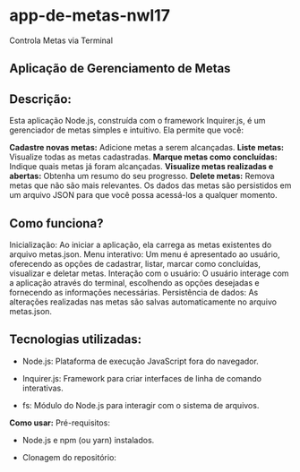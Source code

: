 # app-de-metas-nwl17
 Controla Metas via Terminal

## Aplicação de Gerenciamento de Metas
## Descrição:

Esta aplicação Node.js, construída com o framework Inquirer.js, é um gerenciador de metas simples e intuitivo. Ela permite que você:

**Cadastre novas metas:** Adicione metas a serem alcançadas.
**Liste metas:** Visualize todas as metas cadastradas.
**Marque metas como concluídas:** Indique quais metas já foram alcançadas.
**Visualize metas realizadas e abertas:** Obtenha um resumo do seu progresso.
**Delete metas:** Remova metas que não são mais relevantes.
Os dados das metas são persistidos em um arquivo JSON para que você possa acessá-los a qualquer momento.

## Como funciona?
Inicialização: Ao iniciar a aplicação, ela carrega as metas existentes do arquivo metas.json.
Menu interativo: Um menu é apresentado ao usuário, oferecendo as opções de cadastrar, listar, marcar como concluídas, visualizar e deletar metas.
Interação com o usuário: O usuário interage com a aplicação através do terminal, escolhendo as opções desejadas e fornecendo as informações necessárias.
Persistência de dados: As alterações realizadas nas metas são salvas automaticamente no arquivo metas.json.

## Tecnologias utilizadas:

- Node.js: Plataforma de execução JavaScript fora do navegador.

- Inquirer.js: Framework para criar interfaces de linha de comando interativas.

- fs: Módulo do Node.js para interagir com o sistema de arquivos.


**Como usar:**
Pré-requisitos:

- Node.js e npm (ou yarn) instalados.

- Clonagem do repositório:
